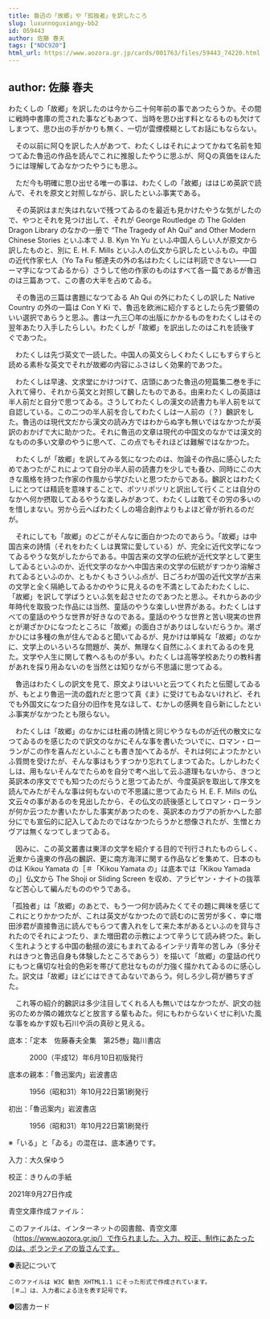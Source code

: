 ```yaml
---
title: 魯迅の「故郷」や「孤独者」を訳したころ
slug: luxunnoguxiangy-bb2
id: 059443
author: 佐藤 春夫
tags: ["NDC920"]
html_url: https://www.aozora.gr.jp/cards/001763/files/59443_74220.html
---
```


## author: 佐藤 春夫

わたくしの「故郷」を訳したのは今から二十何年前の事であつたらうか。その間に戦時中書庫の荒された事などもあつて、当時を思ひ出す料となるものも欠けてしまつて、思ひ出の手がかりも無く、一切が雲煙模糊としてお話にもならない。

　その以前に阿Ｑを訳した人があつて、わたくしはそれによつてかねて名前を知つてゐた魯迅の作品を読んでこれに推服したやうに思ふが、阿Ｑの真価をほんたうには理解してゐなかつたやうにも思ふ。

　ただ今も明確に思ひ出せる唯一の事は、わたくしの「故郷」ははじめ英訳で読んで、それを原文と対照しながら、訳したといふ事実である。

　その英訳はまだ失はれないで残つてゐるのを最近も見かけたやうな気がしたので、やつとそれを見つけ出して、それが George Routledge の The Golden Dragon Library のなかの一册で “The Tragedy of Ah Qui” and Other Modern Chinese Stories といふ本で J. B. Kyn Yn Yu といふ中国人らしい人が原文から訳したものと、別に E. H. F. Mills といふ人の仏文から訳したといふもの。中国の近代作家七人（Yo Ta Fu 郁達夫の外の名はわたくしには判読できない――ローマ字になつてゐるから）さうして他の作家のものはすべて各一篇であるが魯迅のは三篇あつて、この書の大半を占めてゐる。

　その魯迅の三篇は書題になつてゐる Ah Qui の外にわたくしの訳した Native Country の外の一篇は Con Y Ki で、魯迅を欧洲に紹介するとしたら先づ要領のいい選択であらうと思ふ。書は一九三〇年の出版にかかるものをわたくしはその翌年あたり入手したらしい。わたくしが「故郷」を訳出したのはこれを読後すぐであつた。

　わたくしは先づ英文で一読した。中国人の英文らしくわたくしにもすらすらと読める素朴な英文でそれが故郷の内容にふさはしく効果的であつた。

　わたくしは早速、文求堂にかけつけて、店頭にあつた魯迅の短篇集二巻を手に入れて帰り、それから英文と対照して飜したものである。由来わたくしの英語は半人前だと自分で思つてゐる。さうしてわたくしの漢文の読書力も半人前を以て自認している。この二つの半人前を合してわたくしは一人前の（？）飜訳をした。魯迅のは現代文だから漢文の読み方ではわからぬ字も無いではなかつたが英訳のおかげで大に助かつた。それに魯迅の文章は現代の中国文のなかでは漢文的なものの多い文章のやうに思へて、この点でもそれほどは難解ではなかつた。

　わたくしが「故郷」を訳してみる気になつたのは、勿論その作品に感心したためであつたがこれによつて自分の半人前の読書力を少しでも養ひ、同時にこの大きな風格を持つた作家の作風から学びたいと思つたからである。飜訳とはわたくしにとつては精読を意味することで、ポツリポツリと訳出して行くことは自分のなかへ何か摂取してゐるやうな楽しみがあつて、わたくしは敢てその労の多いのを惜しまない。労から云へばわたくしの場合創作よりもよほど骨が折れるのだが。

　それにしても「故郷」のどこがそんなに面白かつたのであらう。「故郷」は中国古来の詩情（それをわたくしは異常に愛している）が、完全に近代文学になつてゐるやうな気がしたからである。中国古来の文学の伝統が近代文学として更生してゐるといふのか、近代文学のなかへ中国古来の文学の伝統がすつかり溶解されてゐるといふのか、ともかくもさういふ点が、日ごろわが国の近代文学が古来の文学と全く隔絶してゐるかのやうに見えるのを不満としてゐたわたくしに、「故郷」を訳して学ばうといふ気を起させたのであつたと思ふ。それからあの少年時代を取扱つた作品には当然、童話のやうな楽しい世界がある。わたくしはすべての童話のやうな世界が好きなのである。童話のやうな世界と苦い現実の世界とが潮ざかひになつたところに「故郷」の面白さがありはしないだらうか。潮ざかひには多種の魚が住んでゐると聞いてゐるが、見かけは単純な「故郷」のなかに、文学上のいろいろな問題が、美が、無理なく自然にふくまれてゐるのを見た。文学や人生に関して教へるものが多い。わたくしは高等学校あたりの教科書があれを採り用ゐないのを当然とは知りながら不思議に思つてゐる。

　魯迅はわたくしの訳文を見て、原文よりはいいと云つてくれたと伝聞してゐるが、もとより魯迅一流の戯れだと思つて真《ま》に受けてもゐないけれど、それでも外国文になつた自分の旧作を見なほして、むかしの感興を自ら新にしたといふ事実がなかつたとも限らない。

　わたくしは「故郷」のなかには杜甫の詩情と同じやうなものが近代の散文になつてゐるのを感じたので訳文のなかにそんな事を書いたついでに、ロマン・ローランがこの作を喜んだといふことも書き加へてゐるが、それは何によつたかといふ質問を受けたが、そんな事はもうすつかり忘れてしまつてゐた。しかしわたくしは、用もないそんなでたらめを自分で考へ出して云ふ道理もないから、きつと英訳本の序文ででも知つたのだらうと思つてゐたが、今度英訳を取出して序文を読んでみたがそんな事は何もないので不思議に思つてゐたら H. E. F. Mills の仏文云々の事があるのを見出したから、その仏文の読後感としてロマン・ローランが何か云つたか書いたかした事実があつたのを、英訳本のカヴアの折かへした部分にでも宣伝的に記入してゐたのではなかつたらうかと想像されたが、生憎とカヴアは無くなつてしまつてゐる。

　因みに、この英文叢書は東洋の文学を紹介する目的で刊行されたものらしく、近東から遠東の作品の飜訳、更に南方海洋に関する作品などを集めて、日本のものは Kikou Yamata の［＃「Kikou Yamata の」は底本では「Kikou Yamada の」］仏文から The Shoji or Sliding Screen を収め、アラビヤン・ナイトの抜萃など苦心して編んだもののやうである。

「孤独者」は「故郷」のあとで、もう一つ何か読みたくてその題に興味を感じてこれにとりかかつたが、これは英文がなかつたので読むのに苦労が多く、幸に増田渉君が直接魯迅に読んでもらつて書入れをして来た本があるといふのを貸与されたのでそれによつたり、また増田君の示教によつて辛うじて読み終つた。新しく生れようとする中国の動揺の波にもまれてゐるインテリ青年の苦しみ（多分それはきつと魯迅自身も体験したところであらう）を描いて「故郷」の童話の代りにもつと痛切な社会的色彩を帯びて悲壮なものが力強く描かれてゐるのに感心した。訳文は「故郷」ほどにはできてゐないであらう。何しろ少し荷が勝ちすぎた。

　これ等の紹介的飜訳は多少注目してくれる人も無いではなかつたが、訳文の拙劣のためか隣の雑炊などと放言する輩もゐた。何にもわからないくせに利いた風な事をぬかす奴も石川や浜の真砂と見える。













底本：「定本　佐藤春夫全集　第25巻」臨川書店

　　　2000（平成12）年6月10日初版発行

底本の親本：「魯迅案内」岩波書店

　　　1956（昭和31）年10月22日第1刷発行

初出：「魯迅案内」岩波書店

　　　1956（昭和31）年10月22日第1刷発行

※「いる」と「ゐる」の混在は、底本通りです。

入力：大久保ゆう

校正：きりんの手紙

2021年9月27日作成

青空文庫作成ファイル：

このファイルは、インターネットの図書館、青空文庫（https://www.aozora.gr.jp/）で作られました。入力、校正、制作にあたったのは、ボランティアの皆さんです。











●表記について


	このファイルは W3C 勧告 XHTML1.1 にそった形式で作成されています。
	［＃…］は、入力者による注を表す記号です。







●図書カード